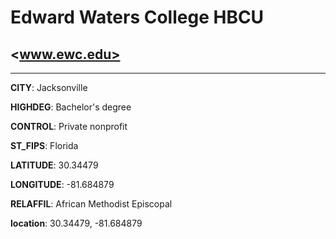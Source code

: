 # Edward Waters College HBCU
## <www.ewc.edu>
---
**CITY**: Jacksonville

**HIGHDEG**: Bachelor's degree

**CONTROL**: Private nonprofit

**ST_FIPS**: Florida

**LATITUDE**: 30.34479

**LONGITUDE**: -81.684879

**RELAFFIL**: African Methodist Episcopal

**location**: 30.34479, -81.684879